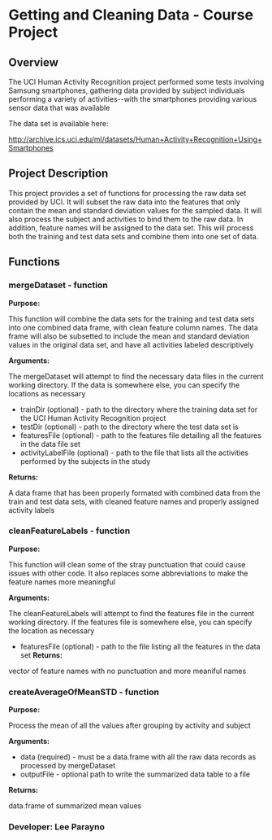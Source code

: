 # Getting and Cleaning Data - Course Project

## Overview

The UCI Human Activity Recognition project performed some tests involving Samsung
smartphones, gathering data provided by subject individuals performing a variety 
of activities--with the smartphones providing various sensor data that was available

The data set is available here:

http://archive.ics.uci.edu/ml/datasets/Human+Activity+Recognition+Using+Smartphones

## Project Description

This project provides a set of functions for processing the raw data set provided by 
UCI.  It will subset the raw data into the features that only contain the mean and standard deviation values for the sampled data.  It will also process the subject and activities to bind them to the raw data.  In addition, feature names will be assigned to the data set.  This will process both the training and test data sets and combine them into one set of data.

## Functions
### mergeDataset - function

**Purpose:**
   
   This function will combine the data sets for the training and test data sets into one combined data frame, with clean feature column names. The data frame will also be subsetted to include the mean and standard deviation values in the original data set, and have all activities labeled descriptively

**Arguments:**  
   
The mergeDataset will attempt to find the necessary data files in the current working
directory.  If the data is somewhere else, you can specify the locations as necessary   
   
- trainDir (optional) - path to the directory where the training data set for the UCI Human Activity Recognition project
- testDir (optional) - path to the directory where the test data set is
- featuresFile (optional) - path to the features file detailing all the features in the data file set
- activityLabelFile (optional) - path to the file that lists all the activities 
                                   performed by the subjects in the study

**Returns:**
   
   A data frame that has been properly formated with combined data from the train and test data sets, with cleaned feature names and properly assigned activity labels
   



### cleanFeatureLabels - function

**Purpose:**
   
This function will clean some of the stray punctuation that could cause issues with other code. It also replaces some abbreviations to make the feature names more meaningful
   
**Arguments:**
   
The cleanFeatureLabels will attempt to find the features file in the current working directory.  If the features file is somewhere else, you can specify the location as necessary      
   
- featuresFile (optional) - path to the file listing all the features in the
                               data set
**Returns:** 
   
vector of feature names with no punctuation and more meaniful names
   

               
### createAverageOfMeanSTD - function
   
**Purpose:** 
   
Process the mean of all the values after grouping by activity and subject

**Arguments:**
   
- data (required) - must be a data.frame with all the raw data records as processed by mergeDataset
- outputFile - optional path to write the summarized data table to a file

**Returns:** 
   
data.frame of summarized mean values
   

### Developer: Lee Parayno
